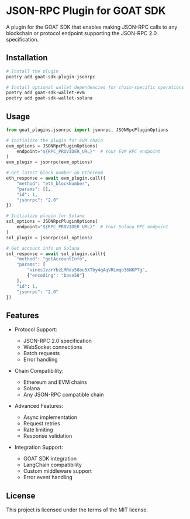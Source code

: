 # JSON-RPC Plugin for GOAT SDK

A plugin for the GOAT SDK that enables making JSON-RPC calls to any blockchain or protocol endpoint supporting the JSON-RPC 2.0 specification.

## Installation

```bash
# Install the plugin
poetry add goat-sdk-plugin-jsonrpc

# Install optional wallet dependencies for chain-specific operations
poetry add goat-sdk-wallet-evm
poetry add goat-sdk-wallet-solana
```

## Usage

```python
from goat_plugins.jsonrpc import jsonrpc, JSONRpcPluginOptions

# Initialize the plugin for EVM chain
evm_options = JSONRpcPluginOptions(
    endpoint="${RPC_PROVIDER_URL}"  # Your EVM RPC endpoint
)
evm_plugin = jsonrpc(evm_options)

# Get latest block number on Ethereum
eth_response = await evm_plugin.call({
    "method": "eth_blockNumber",
    "params": [],
    "id": 1,
    "jsonrpc": "2.0"
})

# Initialize plugin for Solana
sol_options = JSONRpcPluginOptions(
    endpoint="${RPC_PROVIDER_URL}"  # Your Solana RPC endpoint
)
sol_plugin = jsonrpc(sol_options)

# Get account info on Solana
sol_response = await sol_plugin.call({
    "method": "getAccountInfo",
    "params": [
        "vines1vzrYbzLMRdu58ou5XTby4qAqVRLmqo36NKPTg",
        {"encoding": "base58"}
    ],
    "id": 1,
    "jsonrpc": "2.0"
})
```

## Features

- Protocol Support:
  - JSON-RPC 2.0 specification
  - WebSocket connections
  - Batch requests
  - Error handling
  
- Chain Compatibility:
  - Ethereum and EVM chains
  - Solana
  - Any JSON-RPC compatible chain
  
- Advanced Features:
  - Async implementation
  - Request retries
  - Rate limiting
  - Response validation
  
- Integration Support:
  - GOAT SDK integration
  - LangChain compatibility
  - Custom middleware support
  - Error event handling

## License

This project is licensed under the terms of the MIT license.
